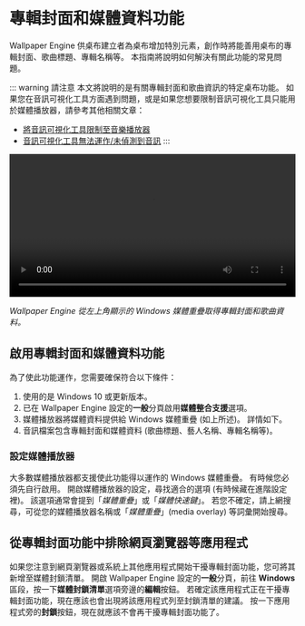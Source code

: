 # 專輯封面和媒體資料功能

Wallpaper Engine 供桌布建立者為桌布增加特別元素，創作時將能善用桌布的專輯封面、歌曲標題、專輯名稱等。 本指南將說明如何解決有關此功能的常見問題。

::: warning
請注意
本文將說明的是有關專輯封面和歌曲資訊的特定桌布功能。 如果您在音訊可視化工具方面遇到問題，或是如果您想要限制音訊可視化工具只能用於媒體播放器，請參考其他相關文章：

* [將音訊可視化工具限制至音樂播放器](/audio/limittomusicplayer)
* [音訊可視化工具無法運作/未偵測到音訊](/audio/audiodetection)
:::

<video width="100%" controls autoplay loop>
  <source src="/videos/media_controls.mp4" type="video/mp4">
  您的瀏覽器不支援視訊標籤。
</video>

*Wallpaper Engine 從左上角顯示的 Windows 媒體重疊取得專輯封面和歌曲資料。*

## 啟用專輯封面和媒體資料功能

為了使此功能運作，您需要確保符合以下條件：

1. 使用的是 Windows 10 或更新版本。
2. 已在 Wallpaper Engine 設定的**一般**分頁啟用**媒體整合支援**選項。
3. 媒體播放器將媒體資料提供給 Windows 媒體重疊 (如上所述)。 詳情如下。
4. 音訊檔案包含專輯封面和媒體資料 (歌曲標題、藝人名稱、專輯名稱等)。

### 設定媒體播放器

大多數媒體播放器都支援使此功能得以運作的 Windows 媒體重疊。 有時候您必須先自行啟用。 開啟媒體播放器的設定，尋找適合的選項 (有時候藏在進階設定裡)。 該選項通常會提到「*媒體重疊*」或「*媒體快速鍵*」。 若您不確定，請上網搜尋，可從您的媒體播放器名稱或「*媒體重疊*」(media overlay) 等詞彙開始搜尋。

## 從專輯封面功能中排除網頁瀏覽器等應用程式

如果您注意到網頁瀏覽器或系統上其他應用程式開始干擾專輯封面功能，您可將其新增至媒體封鎖清單。 開啟 Wallpaper Engine 設定的**一般**分頁，前往 **Windows** 區段，按一下**媒體封鎖清單**選項旁邊的**編輯**按鈕。 若確定該應用程式正在干擾專輯封面功能，現在應該也會出現將該應用程式列至封鎖清單的建議。 按一下應用程式旁的**封鎖**按鈕，現在就應該不會再干擾專輯封面功能了。